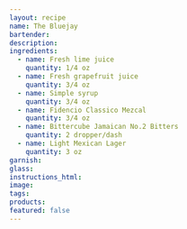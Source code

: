 ```yaml
---
layout: recipe
name: The Bluejay
bartender:
description:
ingredients:
  - name: Fresh lime juice
    quantity: 1/4 oz
  - name: Fresh grapefruit juice
    quantity: 3/4 oz
  - name: Simple syrup
    quantity: 3/4 oz
  - name: Fidencio Classico Mezcal
    quantity: 3/4 oz
  - name: Bittercube Jamaican No.2 Bitters
    quantity: 2 dropper/dash
  - name: Light Mexican Lager
    quantity: 3 oz
garnish:
glass:
instructions_html:
image:
tags:
products:
featured: false
---
```



